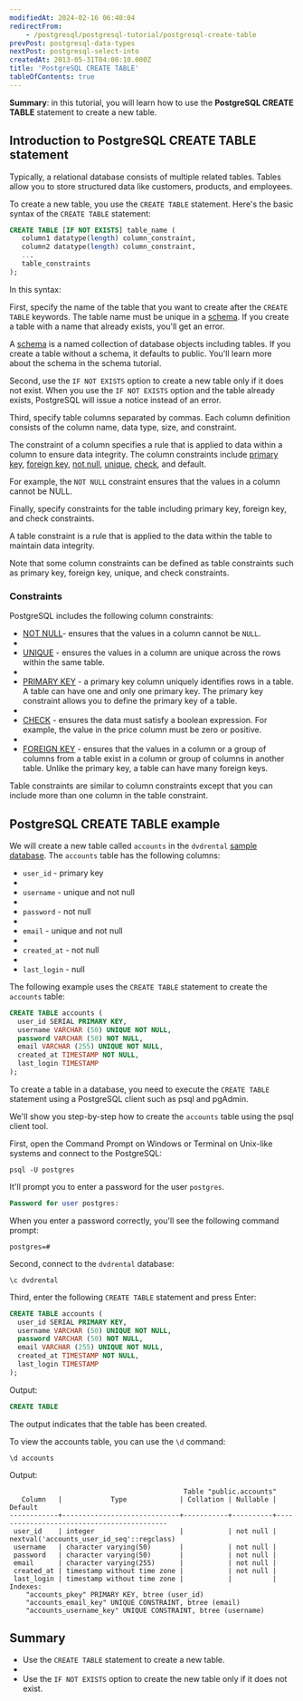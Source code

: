 ```yaml
---
modifiedAt: 2024-02-16 06:40:04
redirectFrom:
    - /postgresql/postgresql-tutorial/postgresql-create-table
prevPost: postgresql-data-types
nextPost: postgresql-select-into
createdAt: 2013-05-31T04:00:10.000Z
title: 'PostgreSQL CREATE TABLE'
tableOfContents: true
---
```



**Summary**: in this tutorial, you will learn how to use the **PostgreSQL CREATE TABLE** statement to create a new table.

## Introduction to PostgreSQL CREATE TABLE statement

Typically, a relational database consists of multiple related tables. Tables allow you to store structured data like customers, products, and employees.

To create a new table, you use the `CREATE TABLE` statement. Here's the basic syntax of the `CREATE TABLE` statement:

```sql
CREATE TABLE [IF NOT EXISTS] table_name (
   column1 datatype(length) column_constraint,
   column2 datatype(length) column_constraint,
   ...
   table_constraints
);
```

In this syntax:

First, specify the name of the table that you want to create after the `CREATE TABLE` keywords. The table name must be unique in a [schema](/postgresql/postgresql-administration/postgresql-schema). If you create a table with a name that already exists, you'll get an error.

A [schema](/postgresql/postgresql-administration/postgresql-schema) is a named collection of database objects including tables. If you create a table without a schema, it defaults to public. You'll learn more about the schema in the schema tutorial.

Second, use the `IF NOT EXISTS` option to create a new table only if it does not exist. When you use the `IF NOT EXISTS` option and the table already exists, PostgreSQL will issue a notice instead of an error.

Third, specify table columns separated by commas. Each column definition consists of the column name, data type, size, and constraint.

The constraint of a column specifies a rule that is applied to data within a column to ensure data integrity. The column constraints include [primary key](/postgresql/postgresql-primary-key), [foreign key](/postgresql/postgresql-tutorial/postgresql-foreign-key), [not null](/postgresql/postgresql-tutorial/postgresql-not-null-constraint), [unique](/postgresql/postgresql-tutorial/postgresql-unique-constraint), [check](/postgresql/postgresql-tutorial/postgresql-check-constraint), and default.

For example, the `NOT NULL` constraint ensures that the values in a column cannot be NULL.

Finally, specify constraints for the table including primary key, foreign key, and check constraints.

A table constraint is a rule that is applied to the data within the table to maintain data integrity.

Note that some column constraints can be defined as table constraints such as primary key, foreign key, unique, and check constraints.

### Constraints

PostgreSQL includes the following column constraints:

- [NOT NULL](/postgresql/postgresql-not-null-constraint)- ensures that the values in a column cannot be `NULL`.
-
- [UNIQUE](/postgresql/postgresql-unique-constraint) - ensures the values in a column are unique across the rows within the same table.
-
- [PRIMARY KEY](/postgresql/postgresql-primary-key) - a primary key column uniquely identifies rows in a table. A table can have one and only one primary key. The primary key constraint allows you to define the primary key of a table.
-
- [CHECK](/postgresql/postgresql-check-constraint) - ensures the data must satisfy a boolean expression. For example, the value in the price column must be zero or positive.
-
- [FOREIGN KEY](/postgresql/postgresql-foreign-key) - ensures that the values in a column or a group of columns from a table exist in a column or group of columns in another table. Unlike the primary key, a table can have many foreign keys.

Table constraints are similar to column constraints except that you can include more than one column in the table constraint.

## PostgreSQL CREATE TABLE example

We will create a new table called `accounts` in the `dvdrental` [sample database](/postgresql/postgresql-getting-started/postgresql-sample-database). The `accounts` table has the following columns:

- `user_id` - primary key
-
- `username` - unique and not null
-
- `password` - not null
-
- `email` - unique and not null
-
- `created_at` - not null
-
- `last_login` - null

The following example uses the `CREATE TABLE` statement to create the `accounts` table:

```sql
CREATE TABLE accounts (
  user_id SERIAL PRIMARY KEY,
  username VARCHAR (50) UNIQUE NOT NULL,
  password VARCHAR (50) NOT NULL,
  email VARCHAR (255) UNIQUE NOT NULL,
  created_at TIMESTAMP NOT NULL,
  last_login TIMESTAMP
);
```

To create a table in a database, you need to execute the `CREATE TABLE` statement using a PostgreSQL client such as psql and pgAdmin.

We'll show you step-by-step how to create the `accounts` table using the psql client tool.

First, open the Command Prompt on Windows or Terminal on Unix-like systems and connect to the PostgreSQL:

```
psql -U postgres
```

It'll prompt you to enter a password for the user `postgres`.

```sql
Password for user postgres:
```

When you enter a password correctly, you'll see the following command prompt:

```
postgres=#
```

Second, connect to the `dvdrental` database:

```
\c dvdrental
```

Third, enter the following `CREATE TABLE` statement and press Enter:

```sql
CREATE TABLE accounts (
  user_id SERIAL PRIMARY KEY,
  username VARCHAR (50) UNIQUE NOT NULL,
  password VARCHAR (50) NOT NULL,
  email VARCHAR (255) UNIQUE NOT NULL,
  created_at TIMESTAMP NOT NULL,
  last_login TIMESTAMP
);
```

Output:

```sql
CREATE TABLE
```

The output indicates that the table has been created.

To view the accounts table, you can use the `\d` command:

```
\d accounts
```

Output:

```
                                           Table "public.accounts"
   Column   |            Type             | Collation | Nullable |                  Default
------------+-----------------------------+-----------+----------+-------------------------------------------
 user_id    | integer                     |           | not null | nextval('accounts_user_id_seq'::regclass)
 username   | character varying(50)       |           | not null |
 password   | character varying(50)       |           | not null |
 email      | character varying(255)      |           | not null |
 created_at | timestamp without time zone |           | not null |
 last_login | timestamp without time zone |           |          |
Indexes:
    "accounts_pkey" PRIMARY KEY, btree (user_id)
    "accounts_email_key" UNIQUE CONSTRAINT, btree (email)
    "accounts_username_key" UNIQUE CONSTRAINT, btree (username)
```

## Summary

- Use the `CREATE TABLE` statement to create a new table.
-
- Use the `IF NOT EXISTS` option to create the new table only if it does not exist.
